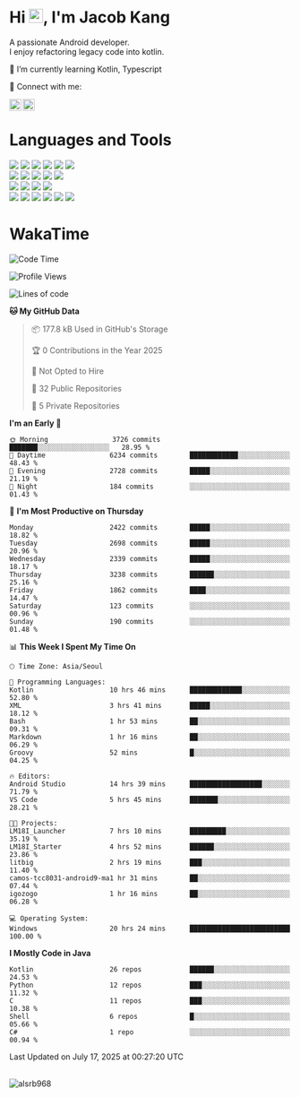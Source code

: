 # Hi <img src="https://media.giphy.com/media/hvRJCLFzcasrR4ia7z/giphy.gif" width="25px">, I'm Jacob Kang
A passionate Android developer.
</br>
I enjoy refactoring legacy code into kotlin.

🌱 I’m currently learning Kotlin, Typescript

🤝 Connect with me:

<a href="https://www.linkedin.com/in/minkyu-kang-b7477b1b2/"><img align="left" src="https://raw.githubusercontent.com/yushi1007/yushi1007/main/images/linkedin.svg" alt="Minkyu Kang | LinkedIn" width="21px"/></a>
<a href="https://www.instagram.com/_jacob_kang/"><img align="left" src="https://raw.githubusercontent.com/yushi1007/yushi1007/main/images/instagram.svg" alt="Jacob Kang | Instagram" width="21px"/></a>

</br>

# Languages and Tools

<div align="left">
<img src="https://img.shields.io/badge/java-007396?logo=java&logoColor=white"/>
<img src="https://img.shields.io/badge/kotlin-7F52FF?logo=kotlin&logoColor=white"/>
<img src="https://img.shields.io/badge/python-3776AB?logo=python&logoColor=white"/>
<img src="https://img.shields.io/badge/bash shell-4EAA25?logo=gnubash&logoColor=white"/>
<img src="https://img.shields.io/badge/c-A8B9CC?logo=c&logoColor=white"/>
<img src="https://img.shields.io/badge/c++-00599C?logo=c%2b%2b&logoColor=white"/>
</div>
<div align="left">
<img src="https://img.shields.io/badge/git-F05032?logo=git&logoColor=white"/>
<img src="https://img.shields.io/badge/github-181717?logo=github&logoColor=white"/>
<img src="https://img.shields.io/badge/mysql-4479A1?logo=mysql&logoColor=white"/>
<img src="https://img.shields.io/badge/sqlite-003B57?logo=sqlite&logoColor=white"/>
<img src="https://img.shields.io/badge/amazon AWS-232F3E?logo=amazonaws&logoColor=white"/>
</div>
<div align="left">
<img src="https://img.shields.io/badge/android-3DDC84?logo=android&logoColor=white"/>
<img src="https://img.shields.io/badge/linux-FCC624?logo=linux&logoColor=white"/>
<img src="https://img.shields.io/badge/flask-000000?logo=flask&logoColor=white"/>
<img src="https://img.shields.io/badge/arduino-00979D?logo=arduino&logoColor=white"/>
</div>
<div align="left">
<img src="https://img.shields.io/badge/slack-4A154B?logo=slack&logoColor=white"/>
<img src="https://img.shields.io/badge/notion-000000?logo=notion&logoColor=white"/>
<img src="https://img.shields.io/badge/jira-0052CC?logo=jira&logoColor=white"/>
<img src="https://img.shields.io/badge/postman-FF6C37?logo=postman&logoColor=white"/>
<img src="https://img.shields.io/badge/intellij-000000?logo=intellijidea&logoColor=white"/>
<img src="https://img.shields.io/badge/pycharm-000000?logo=pycharm&logoColor=white"/>
</div>

# WakaTime

<!--START_SECTION:waka-->
![Code Time](http://img.shields.io/badge/Code%20Time-5%2C075%20hrs%2059%20mins-blue)

![Profile Views](http://img.shields.io/badge/Profile%20Views-0-blue)

![Lines of code](https://img.shields.io/badge/From%20Hello%20World%20I%27ve%20Written-5.6%20million%20lines%20of%20code-blue)

**🐱 My GitHub Data** 

> 📦 177.8 kB Used in GitHub's Storage 
 > 
> 🏆 0 Contributions in the Year 2025
 > 
> 🚫 Not Opted to Hire
 > 
> 📜 32 Public Repositories 
 > 
> 🔑 5 Private Repositories 
 > 
**I'm an Early 🐤** 

```text
🌞 Morning                3726 commits        ███████░░░░░░░░░░░░░░░░░░   28.95 % 
🌆 Daytime                6234 commits        ████████████░░░░░░░░░░░░░   48.43 % 
🌃 Evening                2728 commits        █████░░░░░░░░░░░░░░░░░░░░   21.19 % 
🌙 Night                  184 commits         ░░░░░░░░░░░░░░░░░░░░░░░░░   01.43 % 
```
📅 **I'm Most Productive on Thursday** 

```text
Monday                   2422 commits        █████░░░░░░░░░░░░░░░░░░░░   18.82 % 
Tuesday                  2698 commits        █████░░░░░░░░░░░░░░░░░░░░   20.96 % 
Wednesday                2339 commits        █████░░░░░░░░░░░░░░░░░░░░   18.17 % 
Thursday                 3238 commits        ██████░░░░░░░░░░░░░░░░░░░   25.16 % 
Friday                   1862 commits        ████░░░░░░░░░░░░░░░░░░░░░   14.47 % 
Saturday                 123 commits         ░░░░░░░░░░░░░░░░░░░░░░░░░   00.96 % 
Sunday                   190 commits         ░░░░░░░░░░░░░░░░░░░░░░░░░   01.48 % 
```


📊 **This Week I Spent My Time On** 

```text
🕑︎ Time Zone: Asia/Seoul

💬 Programming Languages: 
Kotlin                   10 hrs 46 mins      █████████████░░░░░░░░░░░░   52.80 % 
XML                      3 hrs 41 mins       █████░░░░░░░░░░░░░░░░░░░░   18.12 % 
Bash                     1 hr 53 mins        ██░░░░░░░░░░░░░░░░░░░░░░░   09.31 % 
Markdown                 1 hr 16 mins        ██░░░░░░░░░░░░░░░░░░░░░░░   06.29 % 
Groovy                   52 mins             █░░░░░░░░░░░░░░░░░░░░░░░░   04.25 % 

🔥 Editors: 
Android Studio           14 hrs 39 mins      ██████████████████░░░░░░░   71.79 % 
VS Code                  5 hrs 45 mins       ███████░░░░░░░░░░░░░░░░░░   28.21 % 

🐱‍💻 Projects: 
LM18I_Launcher           7 hrs 10 mins       █████████░░░░░░░░░░░░░░░░   35.19 % 
LM18I_Starter            4 hrs 52 mins       ██████░░░░░░░░░░░░░░░░░░░   23.86 % 
litbig                   2 hrs 19 mins       ███░░░░░░░░░░░░░░░░░░░░░░   11.40 % 
camos-tcc8031-android9-ma1 hr 31 mins        ██░░░░░░░░░░░░░░░░░░░░░░░   07.44 % 
igozogo                  1 hr 16 mins        ██░░░░░░░░░░░░░░░░░░░░░░░   06.28 % 

💻 Operating System: 
Windows                  20 hrs 24 mins      █████████████████████████   100.00 % 
```

**I Mostly Code in Java** 

```text
Kotlin                   26 repos            ██████░░░░░░░░░░░░░░░░░░░   24.53 % 
Python                   12 repos            ███░░░░░░░░░░░░░░░░░░░░░░   11.32 % 
C                        11 repos            ███░░░░░░░░░░░░░░░░░░░░░░   10.38 % 
Shell                    6 repos             █░░░░░░░░░░░░░░░░░░░░░░░░   05.66 % 
C#                       1 repo              ░░░░░░░░░░░░░░░░░░░░░░░░░   00.94 % 
```




 Last Updated on July 17, 2025 at 00:27:20 UTC
<!--END_SECTION:waka-->

</br>

<div align="left">
<img align="left" src="https://github-readme-stats.vercel.app/api/top-langs?username=alsrb968&show_icons=true&locale=en&layout=compact&theme=dark" alt="alsrb968" />
</div>
